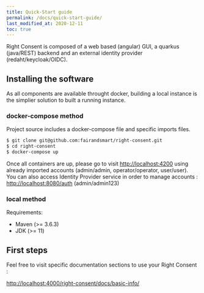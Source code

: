 ```yaml
---
title: Quick-Start guide
permalink: /docs/quick-start-guide/
last_modified_at: 2020-12-11
toc: true
---
```


Right Consent is composed of a web based (angular) GUI, 
a quarkus (java/REST) backend and an external identity provider (redaht/keycloak/OIDC).

## Installing the software

As all components are available throught docker, building a local instance is the simplier solution to built a running instance.

### docker-compose method

Project source includes a docker-compose file and specific imports files.

```bash
$ git clone git@github.com:fairandsmart/right-consent.git
$ cd right-consent
$ docker-compose up
```

Once all containers are up, please go to visit <http://localhost:4200> using already imported accounts (admin/admin, operator/operator, user/user).  
You can also access Identity Provider service in order to manage accounts : <http://localhost:8080/auth> (admin/admin123)


### local method

Requirements: 
- Maven (>= 3.6.3)
- JDK (>= 11)


## First steps



Feel free to visit specific documentation sections to use your Right Consent : 

<http://localhost:4000/right-consent/docs/basic-info/>




